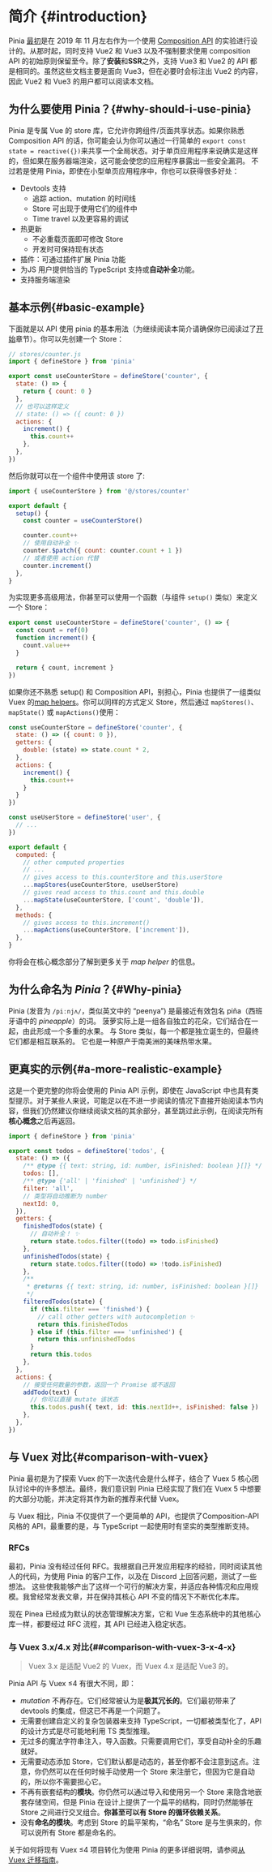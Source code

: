 # 简介 {#introduction}

<VueSchoolLink
  href="https://vueschool.io/lessons/introduction-to-pinia"
  title="Get started with Pinia"
/>

Pinia [最初](ttps://github.com/vuejs/pinia/commit/06aeef54e2cad66696063c62829dac74e15fd19e)是在 2019 年 11 月左右作为一个使用 [Composition API](https://github.com/vuejs/composition-api) 的实验进行设计的。从那时起，同时支持 Vue2 和 Vue3 以及不强制要求使用 composition API 的初始原则保留至今。除了**安装**和**SSR**之外，支持 Vue3 和 Vue2 的 API 都是相同的。虽然这些文档主要是面向 Vue3，但在必要时会标注出 Vue2 的内容，因此 Vue2 和 Vue3 的用户都可以阅读本文档。

## 为什么要使用 Pinia？{#why-should-i-use-pinia}

Pinia 是专属 Vue 的 store 库，它允许你跨组件/页面共享状态。如果你熟悉 Composition API 的话，你可能会认为你可以通过一行简单的 `export const state = reactive({})`来共享一个全局状态。对于单页应用程序来说确实是这样的，但如果在服务器端渲染，这可能会使您的应用程序暴露出一些安全漏洞。 不过若是使用 Pinia，即使在小型单页应用程序中，你也可以获得很多好处：

- Devtools 支持
  - 追踪 action、mutation 的时间线
  - Store 可出现于使用它们的组件中
  - Time travel 以及更容易的调试
- 热更新
  - 不必重载页面即可修改 Store
  - 开发时可保持现有状态
- 插件：可通过插件扩展 Pinia 功能
- 为JS 用户提供恰当的 TypeScript 支持或**自动补全**功能。
- 支持服务端渲染

## 基本示例{#basic-example}

下面就是以 API 使用 pinia 的基本用法（为继续阅读本简介请确保你已阅读过了[开始](./getting-started.md)章节）。你可以先创建一个 Store：

```js
// stores/counter.js
import { defineStore } from 'pinia'

export const useCounterStore = defineStore('counter', {
  state: () => {
    return { count: 0 }
  },
  // 也可以这样定义
  // state: () => ({ count: 0 })
  actions: {
    increment() {
      this.count++
    },
  },
})
```

然后你就可以在一个组件中使用该 store 了:

```js
import { useCounterStore } from '@/stores/counter'

export default {
  setup() {
    const counter = useCounterStore()

    counter.count++
    // 使用自动补全 ✨
    counter.$patch({ count: counter.count + 1 })
    // 或者使用 action 代替
    counter.increment()
  },
}
```

为实现更多高级用法，你甚至可以使用一个函数（与组件 `setup()` 类似）来定义一个 Store：

```js
export const useCounterStore = defineStore('counter', () => {
  const count = ref(0)
  function increment() {
    count.value++
  }

  return { count, increment }
})
```

如果你还不熟悉 setup() 和 Composition API，别担心，Pinia 也提供了一组类似 Vuex 的[map helpers](https://vuex.vuejs.org/guide/state.html#the-mapstate-helper)。你可以同样的方式定义 Store，然后通过 `mapStores()`、`mapState()` 或 `mapActions()`使用：

```js
const useCounterStore = defineStore('counter', {
  state: () => ({ count: 0 }),
  getters: {
    double: (state) => state.count * 2,
  },
  actions: {
    increment() {
      this.count++
    }
  }
})

const useUserStore = defineStore('user', {
  // ...
})

export default {
  computed: {
    // other computed properties
    // ...
    // gives access to this.counterStore and this.userStore
    ...mapStores(useCounterStore, useUserStore)
    // gives read access to this.count and this.double
    ...mapState(useCounterStore, ['count', 'double']),
  },
  methods: {
    // gives access to this.increment()
    ...mapActions(useCounterStore, ['increment']),
  },
}
```

你将会在核心概念部分了解到更多关于 _map helper_ 的信息。

## 为什么命名为 _Pinia_？{#Why-pinia}

Pinia (发音为 `/piːnjʌ/`，类似英文中的 “peenya”) 是最接近有效包名 piña（西班牙语中的 _pineapple_）的词。 菠萝实际上是一组各自独立的花朵，它们结合在一起，由此形成一个多重的水果。 与 Store 类似，每一个都是独立诞生的，但最终它们都是相互联系的。 它也是一种原产于南美洲的美味热带水果。

## 更真实的示例{#a-more-realistic-example}

这是一个更完整的你将会使用的 Pinia API 示例，即使在 JavaScript 中也具有类型提示。对于某些人来说，可能足以在不进一步阅读的情况下直接开始阅读本节内容，但我们仍然建议你继续阅读文档的其余部分，甚至跳过此示例，在阅读完所有**核心概念**之后再返回。

```js
import { defineStore } from 'pinia'

export const todos = defineStore('todos', {
  state: () => ({
    /** @type {{ text: string, id: number, isFinished: boolean }[]} */
    todos: [],
    /** @type {'all' | 'finished' | 'unfinished'} */
    filter: 'all',
    // 类型将自动推断为 number
    nextId: 0,
  }),
  getters: {
    finishedTodos(state) {
      // 自动补全！ ✨
      return state.todos.filter((todo) => todo.isFinished)
    },
    unfinishedTodos(state) {
      return state.todos.filter((todo) => !todo.isFinished)
    },
    /**
     * @returns {{ text: string, id: number, isFinished: boolean }[]}
     */
    filteredTodos(state) {
      if (this.filter === 'finished') {
        // call other getters with autocompletion ✨
        return this.finishedTodos
      } else if (this.filter === 'unfinished') {
        return this.unfinishedTodos
      }
      return this.todos
    },
  },
  actions: {
    // 接受任何数量的参数，返回一个 Promise 或不返回
    addTodo(text) {
      // 你可以直接 mutate 该状态
      this.todos.push({ text, id: this.nextId++, isFinished: false })
    },
  },
})
```

## 与 Vuex 对比{#comparison-with-vuex}

Pinia 最初是为了探索 Vuex 的下一次迭代会是什么样子，结合了 Vuex 5 核心团队讨论中的许多想法。最终，我们意识到 Pinia 已经实现了我们在 Vuex 5 中想要的大部分功能，并决定将其作为新的推荐来代替 Vuex。

与 Vuex 相比，Pinia 不仅提供了一个更简单的 API，也提供了Composition-API 风格的 API，最重要的是，与 TypeScript 一起使用时有坚实的类型推断支持。

### RFCs

最初，Pinia 没有经过任何 RFC。我根据自己开发应用程序的经验，同时阅读其他人的代码，为使用 Pinia 的客户工作，以及在 Discord 上回答问题，测试了一些想法。
这些使我能够产出了这样一个可行的解决方案，并适应各种情况和应用规模。我曾经常发表文章，并在保持其核心 API 不变的情况下不断优化本库。

现在 Pinea 已经成为默认的状态管理解决方案，它和 Vue 生态系统中的其他核心库一样，都要经过 RFC 流程，其 API 已经进入稳定状态。

### 与 Vuex 3.x/4.x 对比{##comparison-with-vuex-3-x-4-x}

> Vuex 3.x 是适配 Vue2 的 Vuex，而 Vuex 4.x 是适配 Vue3 的。

Pinia API 与 Vuex ≤4 有很大不同，即：

- _mutation_ 不再存在。它们经常被认为是**极其冗长的**。它们最初带来了 devtools 的集成，但这已不再是一个问题了。
- 无需要创建自定义的复杂包装器来支持 TypeScript，一切都被类型化了，API 的设计方式是尽可能地利用 TS 类型推理。
- 无过多的魔法字符串注入，导入函数。只需要调用它们，享受自动补全的乐趣就好。
- 无需要动态添加 Store，它们默认都是动态的，甚至你都不会注意到这点。注意，你仍然可以在任何时候手动使用一个 Store 来注册它，但因为它是自动的，所以你不需要担心它。
- 不再有嵌套结构的**模块**。你仍然可以通过导入和使用另一个 Store 来隐含地嵌套存储空间，但是 Pinia 在设计上提供了一个扁平的结构，同时仍然能够在 Store 之间进行交叉组合。**你甚至可以有 Store 的循环依赖关系**。
- 没有**命名的模块**。考虑到 Store 的扁平架构，“命名” Store 是与生俱来的，你可以说所有 Store 都是命名的。

关于如何将现有 Vuex ≤4 项目转化为使用 Pinia 的更多详细说明，请参阅[从 Vuex 迁移指南](./cookbook/migration-vuex.md)。
